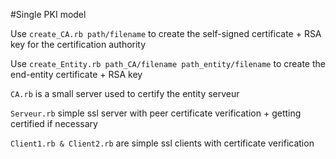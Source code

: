 #Single PKI model


Use `create_CA.rb path/filename` to create the self-signed certificate + RSA key for the certification authority

Use `create_Entity.rb path_CA/filename path_entity/filename` to create the end-entity certificate + RSA key 

`CA.rb` is a small server used to certify the entity serveur 

`Serveur.rb` simple ssl server with peer certificate verification + getting certified if necessary

`Client1.rb & Client2.rb` are simple ssl clients with certificate verification


